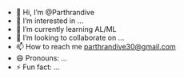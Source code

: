 - 👋 Hi, I’m @Parthrandive
- 👀 I’m interested in ...
- 🌱 I’m currently learning AL/ML 
- 💞️ I’m looking to collaborate on ...
- 📫 How to reach me parthrandive30@gmail.com
- 😄 Pronouns: ...
- ⚡ Fun fact: ...

<!---
Parthrandive/Parthrandive is a ✨ special ✨ repository because its `README.md` (this file) appears on your GitHub profile.
You can click the Preview link to take a look at your changes.
--->
